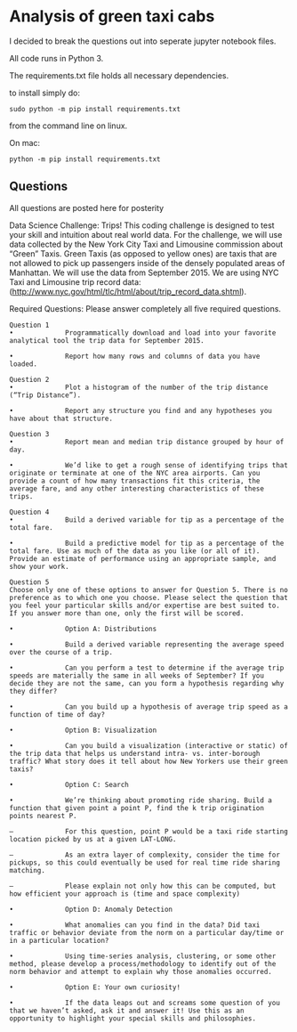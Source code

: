 # Analysis of green taxi cabs

I decided to break the questions out into seperate jupyter notebook files.

All code runs in Python 3.

The requirements.txt file holds all necessary dependencies.

to install simply do:

`sudo python -m pip install requirements.txt`  

from the command line on linux.

On mac:

`python -m pip install requirements.txt`

## Questions

All questions are posted here for posterity

Data Science Challenge: Trips!
This coding challenge is designed to test your skill and intuition about real world data. For the challenge, we will use data collected by the New York City Taxi and Limousine commission about “Green” Taxis. Green Taxis (as opposed to yellow ones) are taxis that are not allowed to pick up passengers inside of the densely populated areas of Manhattan. We will use the data from September 2015. We are using NYC Taxi and Limousine trip record data: (http://www.nyc.gov/html/tlc/html/about/trip_record_data.shtml).

Required Questions: Please answer completely all five required questions.

```
Question 1
•             Programmatically download and load into your favorite analytical tool the trip data for September 2015.

•             Report how many rows and columns of data you have loaded.

Question 2
•             Plot a histogram of the number of the trip distance (“Trip Distance”).

•             Report any structure you find and any hypotheses you have about that structure.

Question 3
•             Report mean and median trip distance grouped by hour of day.

•             We’d like to get a rough sense of identifying trips that originate or terminate at one of the NYC area airports. Can you provide a count of how many transactions fit this criteria, the average fare, and any other interesting characteristics of these trips.

Question 4
•             Build a derived variable for tip as a percentage of the total fare.

•             Build a predictive model for tip as a percentage of the total fare. Use as much of the data as you like (or all of it). Provide an estimate of performance using an appropriate sample, and show your work.

Question 5
Choose only one of these options to answer for Question 5. There is no preference as to which one you choose. Please select the question that you feel your particular skills and/or expertise are best suited to. If you answer more than one, only the first will be scored.

•             Option A: Distributions

•             Build a derived variable representing the average speed over the course of a trip.

•             Can you perform a test to determine if the average trip speeds are materially the same in all weeks of September? If you decide they are not the same, can you form a hypothesis regarding why they differ?

•             Can you build up a hypothesis of average trip speed as a function of time of day?

•             Option B: Visualization

•             Can you build a visualization (interactive or static) of the trip data that helps us understand intra- vs. inter-borough traffic? What story does it tell about how New Yorkers use their green taxis?

•             Option C: Search

•             We’re thinking about promoting ride sharing. Build a function that given point a point P, find the k trip origination points nearest P.

–             For this question, point P would be a taxi ride starting location picked by us at a given LAT-LONG.

–             As an extra layer of complexity, consider the time for pickups, so this could eventually be used for real time ride sharing matching.

–             Please explain not only how this can be computed, but how efficient your approach is (time and space complexity)

•             Option D: Anomaly Detection

•             What anomalies can you find in the data? Did taxi traffic or behavior deviate from the norm on a particular day/time or in a particular location?

•             Using time-series analysis, clustering, or some other method, please develop a process/methodology to identify out of the norm behavior and attempt to explain why those anomalies occurred.

•             Option E: Your own curiosity!

•             If the data leaps out and screams some question of you that we haven’t asked, ask it and answer it! Use this as an opportunity to highlight your special skills and philosophies.
```